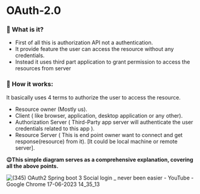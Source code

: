 # OAuth-2.0
### 🤔 What is it?

- First of all this is authorization API not a authentication.
- It provide feature the user can access the resource without any credentials.
- Instead it uses third part application to grant permission to access the resources from server

### 🧾 How it works:

It basically uses 4 terms to authorize the user to access the resource.

- Resource owner (Mostly us).
- Client ( like browser, application, desktop application or any other).
- Authorization Server ( Third-Party app server will authenticate the user credentials related to this app ).
- Resource Server ( This is end point owner want to connect and get response(resource) from it). [It could be local machine or remote server].

**😉This simple diagram serves  as a comprehensive explanation, covering all the above points.**

![(345) OAuth2   Spring boot 3   Social login _ never been easier - YouTube - Google Chrome 17-06-2023 14_35_13](https://github.com/Karthikn-n/OAuth-2.0/assets/102584859/0aa7e332-d056-4a2d-b681-a3775210e0a1)
